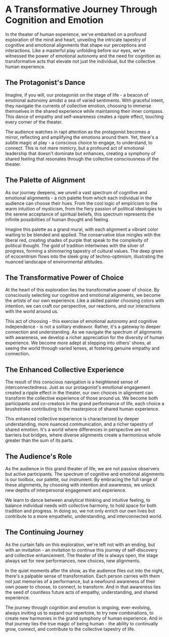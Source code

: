 # A Transformative Journey Through Cognition and Emotion

In the theater of human experience, we've embarked on a profound exploration of the mind and heart, unveiling the intricate tapestry of cognitive and emotional alignments that shape our perceptions and interactions. Like a masterful play unfolding before our eyes, we've witnessed the power of emotional autonomy and the need for cognition as transformative acts that elevate not just the individual, but the collective human experience.

## The Protagonist's Dance

Imagine, if you will, our protagonist on the stage of life - a beacon of emotional autonomy amidst a sea of varied sentiments. With graceful intent, they navigate the currents of collective emotion, choosing to immerse themselves in the shared experience while maintaining their inner compass. This dance of empathy and self-awareness creates a ripple effect, touching every corner of the theater.

The audience watches in rapt attention as the protagonist becomes a mirror, reflecting and amplifying the emotions around them. Yet, there's a subtle magic at play - a conscious choice to engage, to understand, to connect. This is not mere mimicry, but a profound act of emotional leadership that doesn't dominate but enhances, creating a symphony of shared feeling that resonates through the collective consciousness of the theater.

## The Palette of Alignment

As our journey deepens, we unveil a vast spectrum of cognitive and emotional alignments - a rich palette from which each individual in the audience can choose their hues. From the cool logic of empiricism to the warm intuition of mysticism, from the fiery passion of political ideologies to the serene acceptance of spiritual beliefs, this spectrum represents the infinite possibilities of human thought and feeling.

Imagine this palette as a grand mural, with each alignment a vibrant color waiting to be blended and applied. The conservative blue mingles with the liberal red, creating shades of purple that speak to the complexity of political thought. The gold of tradition intertwines with the silver of progress, forming a shimmering tapestry of cultural values. The deep green of ecocentrism flows into the sleek gray of techno-optimism, illustrating the nuanced landscape of environmental attitudes.

## The Transformative Power of Choice

At the heart of this exploration lies the transformative power of choice. By consciously selecting our cognitive and emotional alignments, we become the artists of our own experience. Like a skilled painter choosing colors with intention, we can craft our perspective, our reactions, and our interactions with the world around us.

This act of choosing - this exercise of emotional autonomy and cognitive independence - is not a solitary endeavor. Rather, it's a gateway to deeper connection and understanding. As we navigate the spectrum of alignments with awareness, we develop a richer appreciation for the diversity of human experience. We become more adept at stepping into others' shoes, at seeing the world through varied lenses, at fostering genuine empathy and connection.

## The Enhanced Collective Experience

The result of this conscious navigation is a heightened sense of interconnectedness. Just as our protagonist's emotional engagement created a ripple effect in the theater, our own choices in alignment can transform the collective experience of those around us. We become both participants and co-creators in the grand performance of life, each choice a brushstroke contributing to the masterpiece of shared human experience.

This enhanced collective experience is characterized by deeper understanding, more nuanced communication, and a richer tapestry of shared emotion. It's a world where differences in perspective are not barriers but bridges, where diverse alignments create a harmonious whole greater than the sum of its parts.

## The Audience's Role

As the audience in this grand theater of life, we are not passive observers but active participants. The spectrum of cognitive and emotional alignments is our toolbox, our palette, our instrument. By embracing the full range of these alignments, by choosing with intention and awareness, we unlock new depths of interpersonal engagement and experience.

We learn to dance between analytical thinking and intuitive feeling, to balance individual needs with collective harmony, to hold space for both tradition and progress. In doing so, we not only enrich our own lives but contribute to a more empathetic, understanding, and interconnected world.

## The Continuing Journey

As the curtain falls on this exploration, we're left not with an ending, but with an invitation - an invitation to continue this journey of self-discovery and collective enhancement. The theater of life is always open, the stage always set for new performances, new choices, new alignments.

In the quiet moments after the show, as the audience files out into the night, there's a palpable sense of transformation. Each person carries with them not just memories of a performance, but a newfound awareness of their own power to choose, to connect, to transform. And in that awareness lies the seed of countless future acts of empathy, understanding, and shared experience.

The journey through cognition and emotion is ongoing, ever-evolving, always inviting us to expand our repertoire, to try new combinations, to create new harmonies in the grand symphony of human experience. And in that journey lies the true magic of being human - the ability to continually grow, connect, and contribute to the collective tapestry of life.

